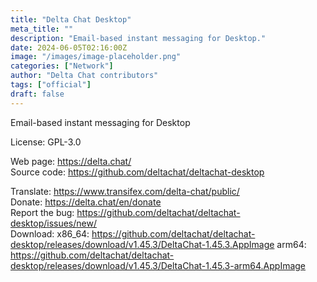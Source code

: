 ```yaml
---
title: "Delta Chat Desktop"
meta_title: ""
description: "Email-based instant messaging for Desktop."
date: 2024-06-05T02:16:00Z
image: "/images/image-placeholder.png"
categories: ["Network"]
author: "Delta Chat contributors"
tags: ["official"]
draft: false
---
```


Email-based instant messaging for Desktop

License: GPL-3.0

Web page: https://delta.chat/  
Source code: https://github.com/deltachat/deltachat-desktop

Translate: https://www.transifex.com/delta-chat/public/  
Donate: https://delta.chat/en/donate  
Report the bug: https://github.com/deltachat/deltachat-desktop/issues/new/  
Download: x86_64: https://github.com/deltachat/deltachat-desktop/releases/download/v1.45.3/DeltaChat-1.45.3.AppImage
          arm64: https://github.com/deltachat/deltachat-desktop/releases/download/v1.45.3/DeltaChat-1.45.3-arm64.AppImage
